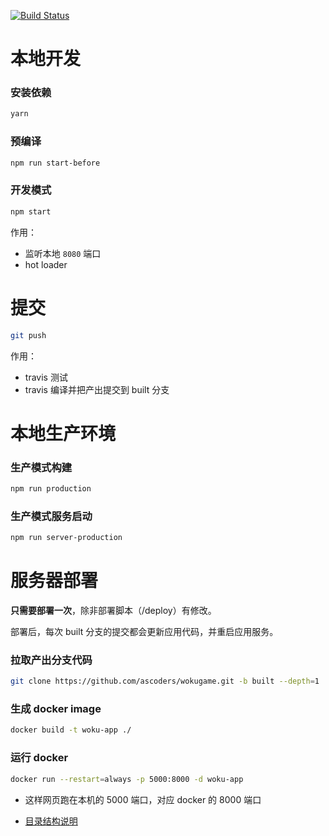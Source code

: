 <a href="https://travis-ci.org/ascoders/wokugame"><img src="https://img.shields.io/travis/ascoders/wokugame/master.svg?style=flat" alt="Build Status"></a>

# 本地开发

### 安装依赖

```bash
yarn
```

### 预编译

```bash
npm run start-before
```

### 开发模式

```bash
npm start
```

作用：

- 监听本地 `8080` 端口
- hot loader

# 提交

```bash
git push
```

作用：

- travis 测试
- travis 编译并把产出提交到 built 分支

# 本地生产环境

### 生产模式构建

```bash
npm run production
```

### 生产模式服务启动

```bash
npm run server-production
```

# 服务器部署

**只需要部署一次**，除非部署脚本（/deploy）有修改。

部署后，每次 built 分支的提交都会更新应用代码，并重启应用服务。

### 拉取产出分支代码

```bash
git clone https://github.com/ascoders/wokugame.git -b built --depth=1
```

### 生成 docker image

```bash
docker build -t woku-app ./
```

### 运行 docker

```bash
docker run --restart=always -p 5000:8000 -d woku-app
```

- 这样网页跑在本机的 5000 端口，对应 docker 的 8000 端口

- [目录结构说明](docs/directory.md)